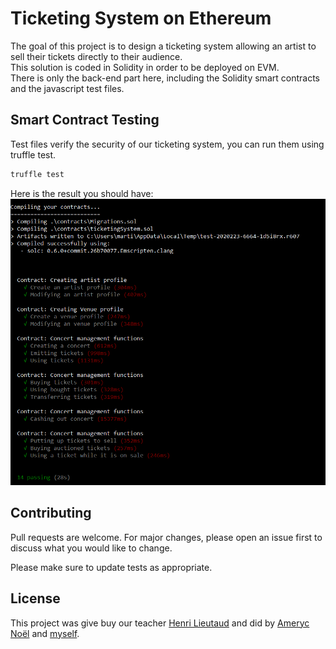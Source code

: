 # Ticketing System on Ethereum

The goal of this project is to design a ticketing system allowing an artist to sell their tickets directly to their audience.<br>
This solution is coded in Solidity in order to be deployed on EVM.<br>
There is only the back-end part here, including the Solidity smart contracts and the javascript test files.

## Smart Contract Testing

Test files verify the security of our ticketing system, you can run them using truffle test.

```python
truffle test
```


Here is the result you should have:
<br>
![image](images/truffle-test.jpg)

## Contributing
Pull requests are welcome. For major changes, please open an issue first to discuss what you would like to change.

Please make sure to update tests as appropriate.

## License

This project was give buy our teacher [Henri Lieutaud](https://github.com/l-henri) and did by [Ameryc Noël](https://github.com/aymericnoel) and [myself](https://github.com/jmc171144).
